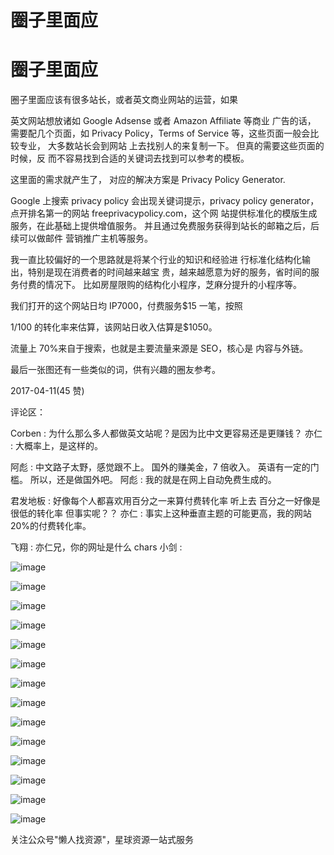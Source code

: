 # 圈子里面应

# 圈子里面应

圈子里面应该有很多站长，或者英文商业网站的运营，如果

英文网站想放诸如 Google Adsense 或者 Amazon Affiliate 等商业 广告的话， 需要配几个页面，如 Privacy Policy，Terms of Service 等，这些页面一般会比较专业， 大多数站长会到网站 上去找别人的来复制一下。 但真的需要这些页面的时候，反 而不容易找到合适的关键词去找到可以参考的模板。

这里面的需求就产生了， 对应的解决方案是 Privacy Policy Generator.

Google 上搜索 privacy policy 会出现关键词提示，privacy policy generator， 点开排名第一的网站 freeprivacypolicy.com，这个网 站提供标准化的模版生成服务，在此基础上提供增值服务。 并且通过免费服务获得到站长的邮箱之后，后续可以做邮件 营销推广主机等服务。

我一直比较偏好的一个思路就是将某个行业的知识和经验进 行标准化结构化输出，特别是现在消费者的时间越来越宝 贵，越来越愿意为好的服务，省时间的服务付费的情况下。 比如房屋限购的结构化小程序，芝麻分提升的小程序等。

我们打开的这个网站日均 IP7000，付费服务$15 一笔，按照

1/100 的转化率来估算，该网站日收入估算是$1050。

流量上 70%来自于搜索，也就是主要流量来源是 SEO，核心是 内容与外链。

最后一张图还有一些类似的词，供有兴趣的圈友参考。

2017-04-11(45 赞)

评论区：

Corben : 为什么那么多人都做英文站呢？是因为比中文更容易还是更赚钱？ 亦仁 : 大概率上，是这样的。

阿彪 : 中文路子太野，感觉跟不上。 国外的赚美金，7 倍收入。 英语有一定的门槛。 所以，还是做国外吧。 阿彪 : 我的就是在网上自动免费生成的。

君发地板 : 好像每个人都喜欢用百分之一来算付费转化率 听上去 百分之一好像是很低的转化率 但事实呢？？ 亦仁 : 事实上这种垂直主题的可能更高，我的网站 20%的付费转化率。

飞翔 : 亦仁兄，你的网址是什么 chars 小剑 :

![image](img/Image_467.png)

![image](img/Image_468.png)

![image](img/Image_469.png)

![image](img/Image_470.png)

![image](img/Image_471.png)

![image](img/Image_472.png)

![image](img/Image_473.png)

![image](img/Image_474.png)

![image](img/Image_475.png)

![image](img/Image_476.png)

![image](img/Image_477.png)

![image](img/Image_478.png)

![image](img/Image_479.png)

![image](img/Image_480.png)

关注公众号"懒人找资源"，星球资源一站式服务